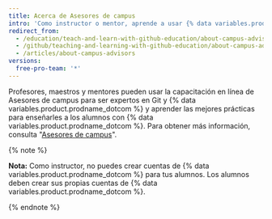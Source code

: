 ```yaml
---
title: Acerca de Asesores de campus
intro: 'Como instructor o mentor, aprende a usar {% data variables.product.prodname_dotcom %} en tu escuela con el soporte técnico y la capacitación de Asesores de campus.'
redirect_from:
  - /education/teach-and-learn-with-github-education/about-campus-advisors
  - /github/teaching-and-learning-with-github-education/about-campus-advisors
  - /articles/about-campus-advisors
versions:
  free-pro-team: '*'
---
```


Profesores, maestros y mentores pueden usar la capacitación en línea de Asesores de campus para ser expertos en Git y {% data variables.product.prodname_dotcom %} y aprender las mejores prácticas para enseñarles a los alumnos con {% data variables.product.prodname_dotcom %}.  Para obtener más información, consulta "[Asesores de campus](https://education.github.com/teachers/advisors)".

{% note %}

**Nota:** Como instructor, no puedes crear cuentas de {% data variables.product.prodname_dotcom %} para tus alumnos. Los alumnos deben crear sus propias cuentas de {% data variables.product.prodname_dotcom %}.

{% endnote %}
